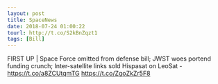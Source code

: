 ```yaml
---
layout: post
title: SpaceNews
date: 2018-07-24 01:00:22
tourl: http://t.co/S2kBnZqzt1
tags: [Bill]
---
```

FIRST UP | Space Force omitted from defense bill; JWST woes portend funding crunch; Inter-satellite links sold Hispasat on LeoSat - https://t.co/a8ZCUtqmTG https://t.co/ZgoZkZr5F8